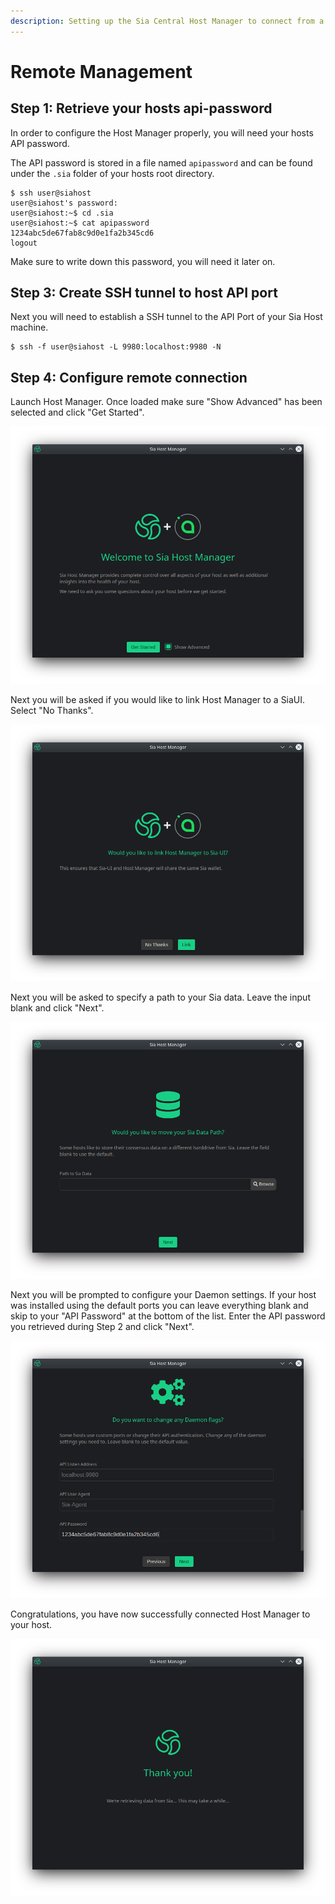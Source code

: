 ```yaml
---
description: Setting up the Sia Central Host Manager to connect from a remote location.
---
```


# Remote Management

## Step 1: Retrieve your hosts api-password

In order to configure the Host Manager properly, you will need your hosts API password.

The API password is stored in a file named `apipassword` and can be found under the `.sia` folder of your hosts root directory.

```
$ ssh user@siahost
user@siahost's password:
user@siahost:~$ cd .sia
user@siahost:~$ cat apipassword
1234abc5de67fab8c9d0e1fa2b345cd6
logout
```

Make sure to write down this password, you will need it later on.

## Step 3: Create SSH tunnel to host API port

Next you will need to establish a SSH tunnel to the API Port of your Sia Host machine.

```
$ ssh -f user@siahost -L 9980:localhost:9980 -N
```

## Step 4: Configure remote connection

Launch Host Manager. Once loaded make sure "Show Advanced" has been selected and click "Get Started".

![](../../../../.gitbook/assets/host-manager-start.png)

Next you will be asked if you would like to link Host Manager to a SiaUI. Select "No Thanks".

![](../../../../.gitbook/assets/host-manager-link-ui.png)

Next you will be asked to specify a path to your Sia data. Leave the input blank and click "Next".

![](<../../../../.gitbook/assets/host-manager-data-path (1).png>)

Next you will be prompted to configure your Daemon settings. If your host was installed using the default ports you can leave everything blank and skip to your "API Password" at the bottom of the list. Enter the API password you retrieved during Step 2 and click "Next".

![](../../../../.gitbook/assets/host-manager-daemon-settings.png)

Congratulations, you have now successfully connected Host Manager to your host.

![](../../../../.gitbook/assets/host-manager-complete.png)
